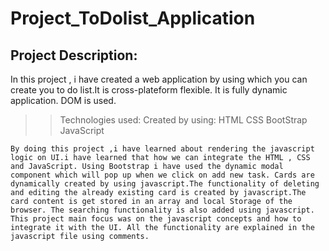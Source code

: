 # Project_ToDolist_Application

## Project Description:
  In this project , i have created a web application by using which you can create you to do list.It is cross-plateform flexible. It is fully dynamic application. DOM is used.
  >>Technologies used:
    Created by using:
     HTML
     CSS
     BootStrap
     JavaScript
    
    By doing this project ,i have learned about rendering the javascript logic on UI.i have learned that how we can integrate the HTML , CSS and JavaScript. Using Bootstrap i have used the dynamic modal component which will pop up when we click on add new task. Cards are dynamically created by using javascript.The functionality of deleting and editing the already existing card is created by javascript.The card content is get stored in an array and local Storage of the browser. The searching functionality is also added using javascript. This project main focus was on the javascript concepts and how to integrate it with the UI. All the functionality are explained in the javascript file using comments.